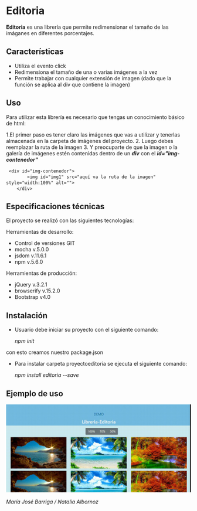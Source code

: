 # Editoria

 **Editoria** es una librería que permite redimensionar el tamaño de las imáganes en diferentes porcentajes.


## Características

- Utiliza el evento click
- Redimensiona el tamaño de una o varias imágenes a la vez
- Permite trabajar con cualquier extensión de imagen (dado que la función se aplica al div que contiene la imagen)



## Uso

Para utilizar esta librería es necesario que tengas un conocimiento básico de html:

1.El primer paso es tener claro las imágenes que vas a utilizar y tenerlas almacenada en la carpeta de imágenes del proyecto.
 2. Luego debes reemplazar la ruta de la imagen
 3. Y preocuparte de que la imagen o la galería de imágenes estén contenidas dentro de un ***div*** con el ***id="img-contenedor"***


     <div id="img-contenedor">
        	<img id="img1" src="aquí va la ruta de la imagen" style="width:100%" alt="">
        </div>

## Especificaciones técnicas

El proyecto se realizó con las siguientes tecnologías:

Herramientas de desarrollo:

- Control de versiones GIT
- mocha v.5.0.0
- jsdom v.11.6.1
- npm v.5.6.0

Herramientas de producción:
- jQuery v.3.2.1
- browserify v.15.2.0
- Bootstrap v4.0


## Instalación

- Usuario debe iniciar su proyecto con el siguiente comando:

    *npm init*

con esto creamos nuestro package.json

- Para instalar carpeta proyectoeditoria se ejecuta el siguiente comando:

    *npm install editoria --save*




## Ejemplo de uso
![enter link description here](https://raw.githubusercontent.com/Barrigamjgomez/ProyectoEditoria/master/assets/images/gif-demo/editoria.gif)



*María José Barriga / Natalia Albornoz*
